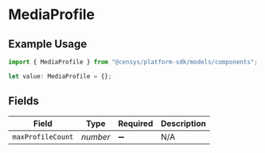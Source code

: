 # MediaProfile

## Example Usage

```typescript
import { MediaProfile } from "@censys/platform-sdk/models/components";

let value: MediaProfile = {};
```

## Fields

| Field              | Type               | Required           | Description        |
| ------------------ | ------------------ | ------------------ | ------------------ |
| `maxProfileCount`  | *number*           | :heavy_minus_sign: | N/A                |